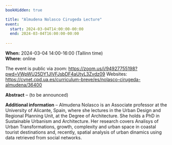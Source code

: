 ```yaml
---
bookHidden: true

title: "Almudena Nolasco Cirugeda Lecture"
event:
  start: 2024-03-04T14:00:00-00:00
  end: 2024-03-04T16:00:00-00:00
  
---
```


**When:** 2024-03-04 14:00-16:00 (Tallinn time)   
**Where:** online 

The event is public via zoom: https://zoom.us/j/94927755198?pwd=VWpWU25DY1JlVFJsbDF4aUtyL3Zvdz09
Websites: https://cvnet.cpd.ua.es/curriculum-breve/es/nolasco-cirugeda-almudena/36400


<!--more-->
**Abstract** – (to be announced)    
  
**Additional information** – Almudena Nolasco is an Associate professor at the University of Alicante, Spain, where she lectures in the Urban Design and Regional Planning Unit, at the Degree of Architecture. She holds a PhD in Sustainable Urbanism and Architecture. Her research covers Analisys of Urban Transformations, growth, complexity and urban space in coastal tourist destinations and, recently, spatial analysis of urban dinamics using data retrieved from social networks.